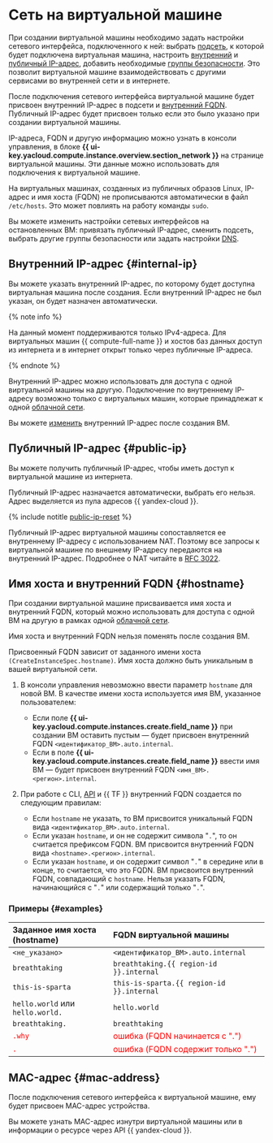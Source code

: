 # Сеть на виртуальной машине

При создании виртуальной машины необходимо задать настройки сетевого интерфейса, подключенного к ней: выбрать [подсеть](../../vpc/concepts/network.md#subnet), к которой будет подключена виртуальная машина, настроить [внутренний](#internal-ip) и [публичный IP-адрес](#public-ip), добавить необходимые [группы безопасности](../../vpc/concepts/security-groups.md). Это позволит виртуальной машине взаимодействовать с другими сервисами во внутренней сети и в интернете.

После подключения сетевого интерфейса виртуальной машине будет присвоен внутренний IP-адрес в подсети и [внутренний FQDN](#hostname). Публичный IP-адрес будет присвоен только если это было указано при создании виртуальной машины.

IP-адреса, FQDN и другую информацию можно узнать в консоли управления, в блоке **{{ ui-key.yacloud.compute.instance.overview.section_network }}** на странице виртуальной машины. Эти данные можно использовать для подключения к виртуальной машине.

На виртуальных машинах, созданных из публичных образов Linux, IP-адрес и имя хоста (FQDN) не прописываются автоматически в файл `/etc/hosts`. Это может повлиять на работу команды `sudo`.

Вы можете изменить настройки сетевых интерфейсов на остановленных ВМ: привязать публичный IP-адрес, сменить подсеть, выбрать другие группы безопасности или задать настройки [DNS](../../glossary/dns.md).

## Внутренний IP-адрес {#internal-ip}

Вы можете указать внутренний IP-адрес, по которому будет доступна виртуальная машина после создания. Если внутренний IP-адрес не был указан, он будет назначен автоматически.

{% note info %}

На данный момент поддерживаются только IPv4-адреса. Для виртуальных машин {{ compute-full-name }} и хостов баз данных доступ из интернета и в интернет открыт только через публичные IP-адреса.

{% endnote %}

Внутренний IP-адрес можно использовать для доступа с одной виртуальной машины на другую. Подключение по внутреннему IP-адресу возможно только с виртуальных машин, которые принадлежат к одной [облачной сети](../../vpc/concepts/network.md#network).

Вы можете [изменить](../operations/vm-control/internal-ip-update.md) внутренний IP-адрес после создания ВМ.

## Публичный IP-адрес {#public-ip}

Вы можете получить публичный IP-адрес, чтобы иметь доступ к виртуальной машине из интернета.

Публичный IP-адрес назначается автоматически, выбрать его нельзя. Адрес выделяется из пула адресов {{ yandex-cloud }}.

{% include notitle [public-ip-reset](../../_includes/public-ip-reset.md) %}

Публичный IP-адрес виртуальной машины сопоставляется ее внутреннему IP-адресу с использованием NAT. Поэтому все запросы к виртуальной машине по внешнему IP-адресу передаются на внутренний IP-адрес. Подробнее о NAT читайте в [RFC 3022](https://www.ietf.org/rfc/rfc3022.txt).

## Имя хоста и внутренний FQDN {#hostname}

При создании виртуальной машине присваивается имя хоста и внутренний FQDN, который можно использовать для доступа с одной ВМ на другую в рамках одной [облачной сети](../../vpc/concepts/network.md).

Имя хоста и внутренний FQDN нельзя поменять после создания ВМ.

Присвоенный FQDN зависит от заданного имени хоста `(CreateInstanceSpec.hostname)`. Имя хоста должно быть уникальным в вашей виртуальной сети.

1. В консоли управления невозможно ввести параметр `hostname` для новой ВМ. В качестве имени хоста используется имя ВМ, указанное пользователем:

	* Если поле **{{ ui-key.yacloud.compute.instances.create.field_name }}** при создании ВМ оставить пустым — будет присвоен внутренний FQDN `<идентификатор_ВМ>.auto.internal`.
	* Если в поле **{{ ui-key.yacloud.compute.instances.create.field_name }}** ввести имя ВМ — будет присвоен внутренний FQDN `<имя_ВМ>.<регион>.internal`.

1. При работе с CLI, [API](../../glossary/rest-api.md) и {{ TF }} внутренний FQDN создается по следующим правилам:

	* Если `hostname` не указать, то ВМ присвоится уникальный FQDN вида `<идентификатор_ВМ>.auto.internal`.
	* Если указан `hostname`, и он не содержит символа "`.`", то он считается префиксом FQDN. ВМ присвоится внутренний FQDN вида `<hostname>.<регион>.internal`.
	* Если указан `hostname`, и он содержит символ "`.`" в середине или в конце, то считается, что это FQDN. ВМ присвоится внутренний FQDN, совпадающий с `hostname`. Нельзя указать FQDN, начинающийся с "`.`" или содержащий только "`.`".

### Примеры {#examples}

Заданное имя хоста (hostname) | FQDN виртуальной машины
:--- | :---
`<не_указано>` | `<идентификатор_ВМ>.auto.internal`
`breathtaking` | `breathtaking.{{ region-id }}.internal`
`this-is-sparta` | `this-is-sparta.{{ region-id }}.internal`
`hello.world` или `hello.world.` | `hello.world`
`breathtaking.` | `breathtaking`
<span style="color: red">`.why`</span> | <span style="color: red">ошибка (FQDN начинается с ".")</span>
<span style="color: red">`.`</span> | <span style="color: red">ошибка (FQDN содержит только ".")</span>


## MAC-адрес {#mac-address}

После подключения сетевого интерфейса к виртуальной машине, ему будет присвоен MAC-адрес устройства.

Вы можете узнать MAC-адрес изнутри виртуальной машины или в информации о ресурсе через API {{ yandex-cloud }}.
